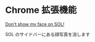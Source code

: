 # Chrome 拡張機能

[Don't show my face on SOL!](https://chrome.google.com/webstore/detail/bnaccfaeaabfkdcpfdhlaihbgeilackf)

SOL のサイドバーにある顔写真を消します
